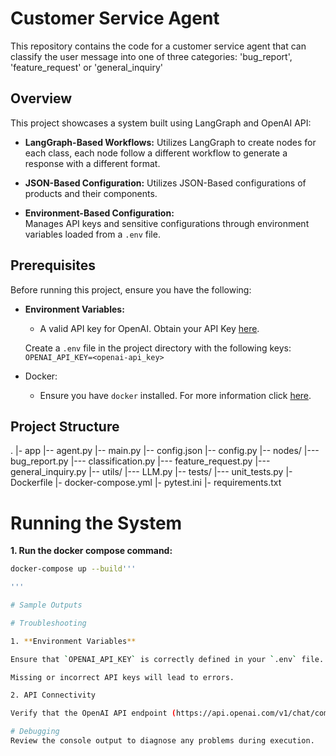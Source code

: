 # Customer Service Agent

This repository contains the code for a customer service agent that can classify the user message into one of three categories: 'bug_report', 'feature_request' or 'general_inquiry'

## Overview

This project showcases a system built using LangGraph and OpenAI API:
- **LangGraph-Based Workflows:**
  Utilizes LangGraph to create nodes for each class, each node follow a different workflow to generate a response with a different format.

- **JSON-Based Configuration:**
  Utilizes JSON-Based configurations of products and their components.

- **Environment-Based Configuration:**  
  Manages API keys and sensitive configurations through environment variables loaded from a `.env` file.

## Prerequisites

Before running this project, ensure you have the following:
- **Environment Variables:**
    - A valid API key for OpenAI. Obtain your API Key [here](https://platform.openai.com/api-keys).

    Create a `.env` file in the project directory with the following keys:
    `OPENAI_API_KEY=<openai-api_key>`

- Docker:
    - Ensure you have `docker` installed. For more information click [here](https://docs.docker.com).

## Project Structure
  .
  |- app
  |-- agent.py
  |-- main.py
  |-- config.json
  |-- config.py
  |-- nodes/
  |--- bug_report.py
  |--- classification.py
  |--- feature_request.py
  |--- general_inquiry.py
  |-- utils/
  |--- LLM.py
  |-- tests/
  |--- unit_tests.py
  |- Dockerfile
  |- docker-compose.yml
  |- pytest.ini
  |- requirements.txt

# Running the System

__1. Run the docker compose command:__

```bash
docker-compose up --build'''

'''

# Sample Outputs

# Troubleshooting

1. **Environment Variables**

Ensure that `OPENAI_API_KEY` is correctly defined in your `.env` file.

Missing or incorrect API keys will lead to errors.

2. API Connectivity

Verify that the OpenAI API endpoint (https://api.openai.com/v1/chat/completions) is accessible.

# Debugging
Review the console output to diagnose any problems during execution.

